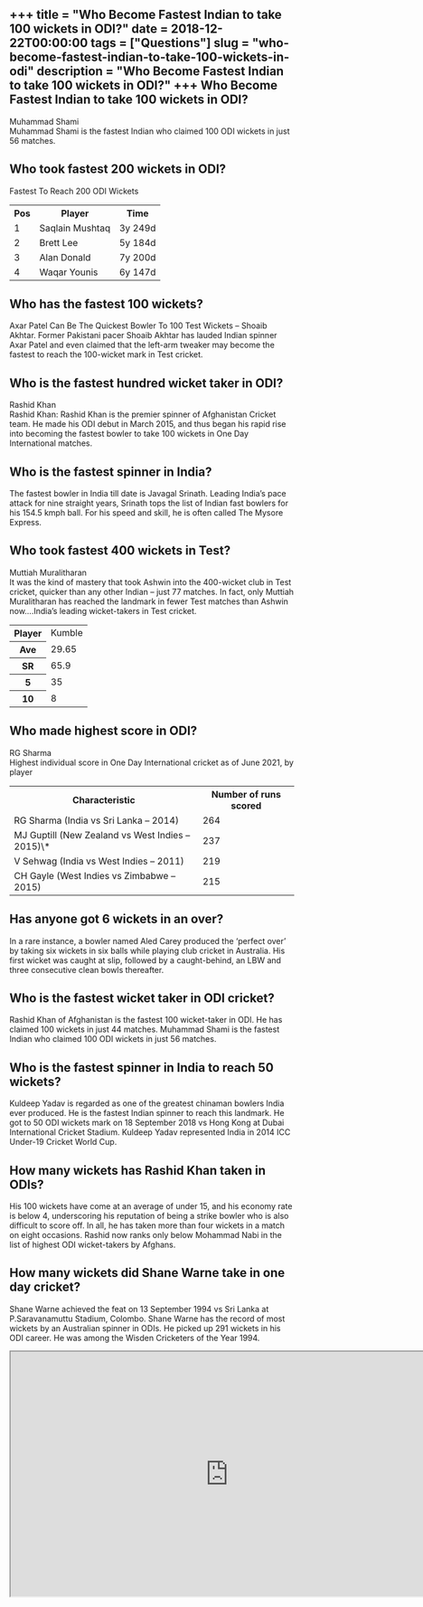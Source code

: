 +++
title = "Who Become Fastest Indian to take 100 wickets in ODI?"
date = 2018-12-22T00:00:00
tags = ["Questions"]
slug = "who-become-fastest-indian-to-take-100-wickets-in-odi"
description = "Who Become Fastest Indian to take 100 wickets in ODI?"
+++
Who Become Fastest Indian to take 100 wickets in ODI?
-----------------------------------------------------

Muhammad Shami  
Muhammad Shami is the fastest Indian who claimed 100 ODI wickets in just 56 matches.

Who took fastest 200 wickets in ODI?
------------------------------------

Fastest To Reach 200 ODI Wickets

<table><tr><th>Pos</th><th>Player</th><th>Time</th></tr><tr><td>1</td><td>Saqlain Mushtaq</td><td>3y 249d</td></tr><tr><td>2</td><td>Brett Lee</td><td>5y 184d</td></tr><tr><td>3</td><td>Alan Donald</td><td>7y 200d</td></tr><tr><td>4</td><td>Waqar Younis</td><td>6y 147d</td></tr></table>

Who has the fastest 100 wickets?
--------------------------------

Axar Patel Can Be The Quickest Bowler To 100 Test Wickets – Shoaib Akhtar. Former Pakistani pacer Shoaib Akhtar has lauded Indian spinner Axar Patel and even claimed that the left-arm tweaker may become the fastest to reach the 100-wicket mark in Test cricket.

Who is the fastest hundred wicket taker in ODI?
-----------------------------------------------

Rashid Khan  
Rashid Khan: Rashid Khan is the premier spinner of Afghanistan Cricket team. He made his ODI debut in March 2015, and thus began his rapid rise into becoming the fastest bowler to take 100 wickets in One Day International matches.

Who is the fastest spinner in India?
------------------------------------

The fastest bowler in India till date is Javagal Srinath. Leading India’s pace attack for nine straight years, Srinath tops the list of Indian fast bowlers for his 154.5 kmph ball. For his speed and skill, he is often called The Mysore Express.

Who took fastest 400 wickets in Test?
-------------------------------------

Muttiah Muralitharan  
It was the kind of mastery that took Ashwin into the 400-wicket club in Test cricket, quicker than any other Indian – just 77 matches. In fact, only Muttiah Muralitharan has reached the landmark in fewer Test matches than Ashwin now….India’s leading wicket-takers in Test cricket.

<table><tr><th>Player</th><td>Kumble</td></tr><tr><th>Ave</th><td>29.65</td></tr><tr><th>SR</th><td>65.9</td></tr><tr><th>5</th><td>35</td></tr><tr><th>10</th><td>8</td></tr></table>

Who made highest score in ODI?
------------------------------

RG Sharma  
Highest individual score in One Day International cricket as of June 2021, by player

<table><tr><th>Characteristic</th><th>Number of runs scored</th></tr><tr><td>RG Sharma (India vs Sri Lanka – 2014)</td><td>264</td></tr><tr><td>MJ Guptill (New Zealand vs West Indies – 2015)\*</td><td>237</td></tr><tr><td>V Sehwag (India vs West Indies – 2011)</td><td>219</td></tr><tr><td>CH Gayle (West Indies vs Zimbabwe – 2015)</td><td>215</td></tr></table>

Has anyone got 6 wickets in an over?
------------------------------------

In a rare instance, a bowler named Aled Carey produced the ‘perfect over’ by taking six wickets in six balls while playing club cricket in Australia. His first wicket was caught at slip, followed by a caught-behind, an LBW and three consecutive clean bowls thereafter.

Who is the fastest wicket taker in ODI cricket?
-----------------------------------------------

Rashid Khan of Afghanistan is the fastest 100 wicket-taker in ODI. He has claimed 100 wickets in just 44 matches. Muhammad Shami is the fastest Indian who claimed 100 ODI wickets in just 56 matches.

Who is the fastest spinner in India to reach 50 wickets?
--------------------------------------------------------

Kuldeep Yadav is regarded as one of the greatest chinaman bowlers India ever produced. He is the fastest Indian spinner to reach this landmark. He got to 50 ODI wickets mark on 18 September 2018 vs Hong Kong at Dubai International Cricket Stadium. Kuldeep Yadav represented India in 2014 ICC Under-19 Cricket World Cup.

How many wickets has Rashid Khan taken in ODIs?
-----------------------------------------------

His 100 wickets have come at an average of under 15, and his economy rate is below 4, underscoring his reputation of being a strike bowler who is also difficult to score off. In all, he has taken more than four wickets in a match on eight occasions. Rashid now ranks only below Mohammad Nabi in the list of highest ODI wicket-takers by Afghans.

How many wickets did Shane Warne take in one day cricket?
---------------------------------------------------------

Shane Warne achieved the feat on 13 September 1994 vs Sri Lanka at P.Saravanamuttu Stadium, Colombo. Shane Warne has the record of most wickets by an Australian spinner in ODIs. He picked up 291 wickets in his ODI career. He was among the Wisden Cricketers of the Year 1994.

<iframe allow="accelerometer; autoplay; clipboard-write; encrypted-media; gyroscope; picture-in-picture" allowfullscreen="" class="__youtube_prefs__  epyt-is-override  no-lazyload" data-no-lazy="1" data-origheight="433" data-origwidth="770" data-skipgform_ajax_framebjll="" height="433" id="_ytid_16800" loading="lazy" src="https://www.youtube.com/embed/-WwPzojkAhw?enablejsapi=1&autoplay=0&cc_load_policy=0&cc_lang_pref=&iv_load_policy=1&loop=0&modestbranding=0&rel=1&fs=1&playsinline=0&autohide=2&theme=dark&color=red&controls=1&" title="YouTube player" width="770"></iframe>